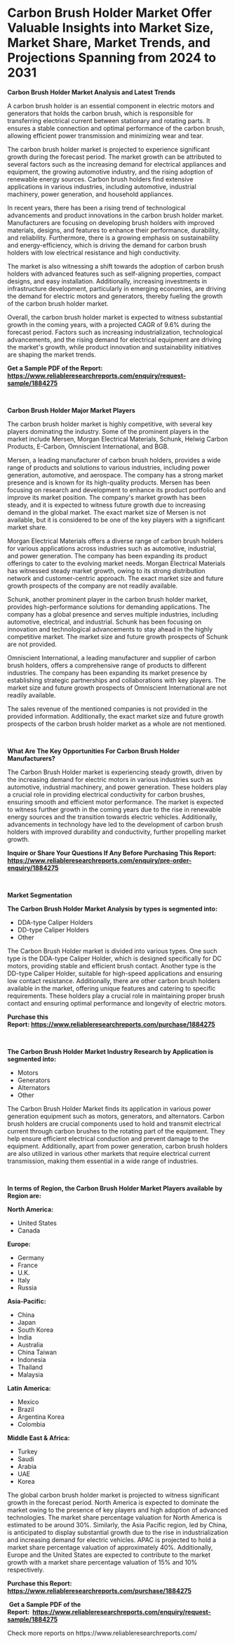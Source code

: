 <p><h1>Carbon Brush Holder Market Offer Valuable Insights into Market Size, Market Share, Market Trends, and Projections Spanning from 2024 to 2031</h1></p><p><strong>Carbon Brush Holder Market Analysis and Latest Trends</strong></p>
<p><p>A carbon brush holder is an essential component in electric motors and generators that holds the carbon brush, which is responsible for transferring electrical current between stationary and rotating parts. It ensures a stable connection and optimal performance of the carbon brush, allowing efficient power transmission and minimizing wear and tear.</p><p>The carbon brush holder market is projected to experience significant growth during the forecast period. The market growth can be attributed to several factors such as the increasing demand for electrical appliances and equipment, the growing automotive industry, and the rising adoption of renewable energy sources. Carbon brush holders find extensive applications in various industries, including automotive, industrial machinery, power generation, and household appliances.</p><p>In recent years, there has been a rising trend of technological advancements and product innovations in the carbon brush holder market. Manufacturers are focusing on developing brush holders with improved materials, designs, and features to enhance their performance, durability, and reliability. Furthermore, there is a growing emphasis on sustainability and energy-efficiency, which is driving the demand for carbon brush holders with low electrical resistance and high conductivity.</p><p>The market is also witnessing a shift towards the adoption of carbon brush holders with advanced features such as self-aligning properties, compact designs, and easy installation. Additionally, increasing investments in infrastructure development, particularly in emerging economies, are driving the demand for electric motors and generators, thereby fueling the growth of the carbon brush holder market.</p><p>Overall, the carbon brush holder market is expected to witness substantial growth in the coming years, with a projected CAGR of 9.6% during the forecast period. Factors such as increasing industrialization, technological advancements, and the rising demand for electrical equipment are driving the market's growth, while product innovation and sustainability initiatives are shaping the market trends.</p></p>
<p><strong>Get a Sample PDF of the Report:&nbsp; <a href="https://www.reliableresearchreports.com/enquiry/request-sample/1884275">https://www.reliableresearchreports.com/enquiry/request-sample/1884275</a></strong></p>
<p>&nbsp;</p>
<p><strong>Carbon Brush Holder Major Market Players</strong></p>
<p><p>The carbon brush holder market is highly competitive, with several key players dominating the industry. Some of the prominent players in the market include Mersen, Morgan Electrical Materials, Schunk, Helwig Carbon Products, E-Carbon, Omniscient International, and BGB. </p><p>Mersen, a leading manufacturer of carbon brush holders, provides a wide range of products and solutions to various industries, including power generation, automotive, and aerospace. The company has a strong market presence and is known for its high-quality products. Mersen has been focusing on research and development to enhance its product portfolio and improve its market position. The company's market growth has been steady, and it is expected to witness future growth due to increasing demand in the global market. The exact market size of Mersen is not available, but it is considered to be one of the key players with a significant market share.</p><p>Morgan Electrical Materials offers a diverse range of carbon brush holders for various applications across industries such as automotive, industrial, and power generation. The company has been expanding its product offerings to cater to the evolving market needs. Morgan Electrical Materials has witnessed steady market growth, owing to its strong distribution network and customer-centric approach. The exact market size and future growth prospects of the company are not readily available.</p><p>Schunk, another prominent player in the carbon brush holder market, provides high-performance solutions for demanding applications. The company has a global presence and serves multiple industries, including automotive, electrical, and industrial. Schunk has been focusing on innovation and technological advancements to stay ahead in the highly competitive market. The market size and future growth prospects of Schunk are not provided.</p><p>Omniscient International, a leading manufacturer and supplier of carbon brush holders, offers a comprehensive range of products to different industries. The company has been expanding its market presence by establishing strategic partnerships and collaborations with key players. The market size and future growth prospects of Omniscient International are not readily available.</p><p>The sales revenue of the mentioned companies is not provided in the provided information. Additionally, the exact market size and future growth prospects of the carbon brush holder market as a whole are not mentioned.</p></p>
<p>&nbsp;</p>
<p><strong>What Are The Key Opportunities For Carbon Brush Holder Manufacturers?</strong></p>
<p><p>The Carbon Brush Holder market is experiencing steady growth, driven by the increasing demand for electric motors in various industries such as automotive, industrial machinery, and power generation. These holders play a crucial role in providing electrical conductivity for carbon brushes, ensuring smooth and efficient motor performance. The market is expected to witness further growth in the coming years due to the rise in renewable energy sources and the transition towards electric vehicles. Additionally, advancements in technology have led to the development of carbon brush holders with improved durability and conductivity, further propelling market growth.</p></p>
<p><strong>Inquire or Share Your Questions If Any Before Purchasing This Report: <a href="https://www.reliableresearchreports.com/enquiry/pre-order-enquiry/1884275">https://www.reliableresearchreports.com/enquiry/pre-order-enquiry/1884275</a></strong></p>
<p>&nbsp;</p>
<p><strong>Market Segmentation</strong></p>
<p><strong>The Carbon Brush Holder Market Analysis by types is segmented into:</strong></p>
<p><ul><li>DDA-type Caliper Holders</li><li>DD-type Caliper Holders</li><li>Other</li></ul></p>
<p><p>The Carbon Brush Holder market is divided into various types. One such type is the DDA-type Caliper Holder, which is designed specifically for DC motors, providing stable and efficient brush contact. Another type is the DD-type Caliper Holder, suitable for high-speed applications and ensuring low contact resistance. Additionally, there are other carbon brush holders available in the market, offering unique features and catering to specific requirements. These holders play a crucial role in maintaining proper brush contact and ensuring optimal performance and longevity of electric motors.</p></p>
<p><strong>Purchase this Report:&nbsp;<a href="https://www.reliableresearchreports.com/purchase/1884275">https://www.reliableresearchreports.com/purchase/1884275</a></strong></p>
<p>&nbsp;</p>
<p><strong>The Carbon Brush Holder Market Industry Research by Application is segmented into:</strong></p>
<p><ul><li>Motors</li><li>Generators</li><li>Alternators</li><li>Other</li></ul></p>
<p><p>The Carbon Brush Holder Market finds its application in various power generation equipment such as motors, generators, and alternators. Carbon brush holders are crucial components used to hold and transmit electrical current through carbon brushes to the rotating part of the equipment. They help ensure efficient electrical conduction and prevent damage to the equipment. Additionally, apart from power generation, carbon brush holders are also utilized in various other markets that require electrical current transmission, making them essential in a wide range of industries.</p></p>
<p>&nbsp;</p>
<p><strong>In terms of Region, the Carbon Brush Holder Market Players available by Region are:</strong></p>
<p>
    <p> <strong> North America: </strong>
        <ul>
            <li>United States</li>
            <li>Canada</li>
        </ul>
        </p> 
    <p> <strong> Europe: </strong>
        <ul>
            <li>Germany</li>
            <li>France</li>
            <li>U.K.</li>
            <li>Italy</li>
            <li>Russia</li>
        </ul>
        </p> 
    <p> <strong> Asia-Pacific: </strong>
        <ul>
            <li>China</li>
            <li>Japan</li>
            <li>South Korea</li>
            <li>India</li>
            <li>Australia</li>
            <li>China Taiwan</li>
            <li>Indonesia</li>
            <li>Thailand</li>
            <li>Malaysia</li>
        </ul>
        </p> 
    <p> <strong> Latin America: </strong>
        <ul>
            <li>Mexico</li>
            <li>Brazil</li>
            <li>Argentina Korea</li>
            <li>Colombia</li>
        </ul>
        </p> 
    <p> <strong> Middle East & Africa: </strong>
        <ul>
            <li>Turkey</li>
            <li>Saudi</li>
            <li>Arabia</li>
            <li>UAE</li>
            <li>Korea</li>
        </ul>
    </p>
    </p>
<p><p>The global carbon brush holder market is projected to witness significant growth in the forecast period. North America is expected to dominate the market owing to the presence of key players and high adoption of advanced technologies. The market share percentage valuation for North America is estimated to be around 30%. Similarly, the Asia Pacific region, led by China, is anticipated to display substantial growth due to the rise in industrialization and increasing demand for electric vehicles. APAC is projected to hold a market share percentage valuation of approximately 40%. Additionally, Europe and the United States are expected to contribute to the market growth with a market share percentage valuation of 15% and 10% respectively.</p></p>
<p><strong>Purchase this Report: <a href="https://www.reliableresearchreports.com/purchase/1884275">https://www.reliableresearchreports.com/purchase/1884275</a></strong></p>
<p>&nbsp;<strong>Get a Sample PDF of the Report:&nbsp;&nbsp;<a href="https://www.reliableresearchreports.com/enquiry/request-sample/1884275">https://www.reliableresearchreports.com/enquiry/request-sample/1884275</a></strong></p>
<p><strong></strong></p>
<p>Check more reports on https://www.reliableresearchreports.com/</p>